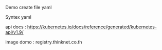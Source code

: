 Demo create file yaml

Syntex yaml

api docs : https://kubernetes.io/docs/reference/generated/kubernetes-api/v1.9/

image domo : registry.thinknet.co.th